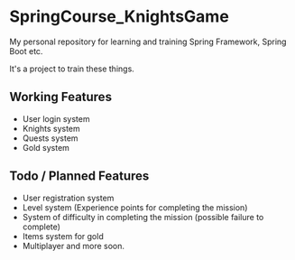 # SpringCourse_KnightsGame

My personal repository for learning and training Spring Framework, Spring Boot etc.

It's a project to train these things.

## Working Features

* User login system
* Knights system
* Quests system
* Gold system

## Todo / Planned Features

* User registration system
* Level system (Experience points for completing the mission)
* System of difficulty in completing the mission (possible failure to complete)
* Items system for gold
* Multiplayer
and more soon.

